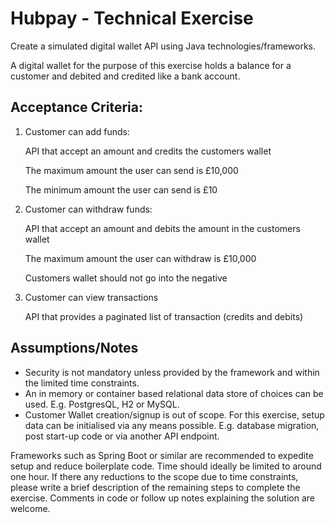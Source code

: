 # Hubpay - Technical Exercise

Create a simulated digital wallet API using Java technologies/frameworks.

A digital wallet for the purpose of this exercise holds a balance for a customer and debited and credited like a bank account. 

## Acceptance Criteria:
 

1. Customer can add funds:

   API that accept an amount and credits the customers wallet

   The maximum amount the user can send is £10,000 

   The minimum amount the user can send is £10 


2. Customer can withdraw funds:

   API that accept an amount and debits the amount in the customers wallet

   The maximum amount the user can withdraw is £10,000

   Customers wallet should not go into the negative 


3. Customer can view transactions

   API that provides a paginated list of transaction (credits and debits)
 

## Assumptions/Notes


* Security is not mandatory unless provided by the framework and within the limited time constraints. 
* An in memory or container based relational data store of choices can be used. E.g. PostgresQL, H2 or MySQL. 
* Customer Wallet creation/signup is out of scope. For this exercise, setup data can be initialised via any means possible. E.g. database migration, post start-up code or via another API endpoint.

Frameworks such as Spring Boot or similar are recommended to expedite setup and reduce boilerplate code. Time should ideally be limited to around one hour. If there any reductions to the scope due to time constraints, please write a brief description of the remaining steps to complete the exercise. Comments in code or follow up notes explaining the solution are welcome. 

